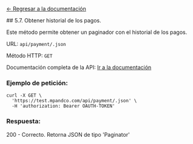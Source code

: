 [<- Regresar a la documentación]({{site.baseurl}}/)

<div id="step57"></div>
## 5.7. Obtener historial de los pagos.

Este método permite obtener un paginador con el historial de los pagos.

URL: `api/payment/.json`

Método HTTP: `GET`

Documentación completa de la API:
[Ir a la documentación](https://test.mpandco.com/docs#get--api-payment-.json)

### Ejemplo de petición:

    curl -X GET \
      'https://test.mpandco.com/api/payment/.json' \
      -H 'authorization: Bearer OAUTH-TOKEN'

### Respuesta:

200 - Correcto. Retorna JSON de tipo 'Paginator'
